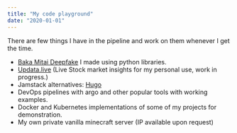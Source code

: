 ```yaml
---
title: "My code playground"
date: "2020-01-01"
---
```


There are few things I have in the pipeline and work on them whenever I get the time.

- [Baka Mitai Deepfake](https://www.youtube.com/watch?v=0xS_j4MqrZg) I made using python libraries. 
- [Updata.live](https://updata.live/) (Live Stock market insights for my personal use, work in progress.)
- Jamstack alternatives: [Hugo](https://projects.brandondabreo.com/)
- DevOps pipelines with argo and other popular tools with working examples.
- Docker and Kubernetes implementations of some of my projects for demonstration.
- My own private vanilla minecraft server (IP available upon request)
